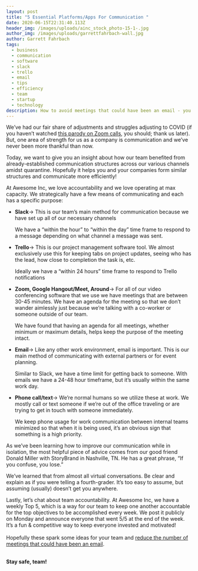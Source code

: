 ```yaml
---
layout: post
title: "5 Essential Platforms/Apps For Communication "
date: 2020-06-15T22:31:40.113Z
header_img: /images/uploads/ainc_stock_photo-15-1-.jpg
author_img: /images/uploads/garrettfahrbach-wall.jpg
author: Garrett Fahrbach
tags:
  - business
  - communication
  - software
  - slack
  - trello
  - email
  - tips
  - efficiency
  - team
  - startup
  - technology
description: How to avoid meetings that could have been an email - you're welcome.
---
```

We’ve had our fair share of adjustments and struggles adjusting to COVID (if you haven’t watched [this parody on Zoom calls](https://www.youtube.com/watch?v=DYu_bGbZiiQ), you should; thank us later). But, one area of strength for us as a company is communication and we’ve never been more thankful than now.



Today, we want to give you an insight about how our team benefited from already-established communication structures across our various channels amidst quarantine. Hopefully it helps you and your companies form similar structures and communicate more efficiently!



At Awesome Inc, we love accountability and we love operating at max capacity. We strategically have a few means of communicating and each has a specific purpose:



* **Slack**→ This is our team’s main method for communication because we have set up all of our necessary channels

  We have a “within the hour” to “within the day” time frame to respond to a message depending on what channel a message was sent.
* **Trello**→ This is our project management software tool. We almost exclusively use this for keeping tabs on project updates, seeing who has the lead, how close to completion the task is, etc.

  Ideally we have a “within 24 hours” time frame to respond to Trello notifications
* **Zoom, Google Hangout/Meet, Around**→ For all of our video conferencing software that we use we have meetings that are between 30-45 minutes. We have an agenda for the meeting so that we don’t wander aimlessly just because we’re talking with a co-worker or someone outside of our team.

  We have found that having an agenda for all meetings, whether minimum or maximum details, helps keep the purpose of the meeting intact.
* **Email**→ Like any other work environment, email is important. This is our main method of communicating with external partners or for event planning.

  Similar to Slack, we have a time limit for getting back to someone. With emails we have a 24-48 hour timeframe, but it’s usually within the same work day.
* **Phone call/text**→ We’re normal humans so we utilize these at work. We mostly call or text someone if we’re out of the office traveling or are trying to get in touch with someone immediately.

  We keep phone usage for work communication between internal teams minimized so that when it is being used, it’s an obvious sign that something is a high priority.



As we’ve been learning how to improve our communication while in isolation, the most helpful piece of advice comes from our good friend Donald Miller with StoryBrand in Nashville, TN. He has a great phrase, “If you confuse, you lose.”



We’ve learned that from almost all virtual conversations. Be clear and explain as if you were telling a fourth-grader. It’s too easy to assume, but assuming (usually) doesn’t get you anywhere.



Lastly, let’s chat about team accountability. At Awesome Inc, we have a weekly Top 5, which is a way for our team to keep one another accountable for the top objectives to be accomplished every week. We post it publicly on Monday and announce everyone that went 5/5 at the end of the week. It’s a fun & competitive way to keep everyone invested and motivated!\
\
Hopefully these spark some ideas for your team and [reduce the number of meetings that could have been an email](https://www.amazon.com/Survived-Another-Meeting-Should-Ribbon/dp/B01EIRXEVM).

**\
Stay safe, team!**